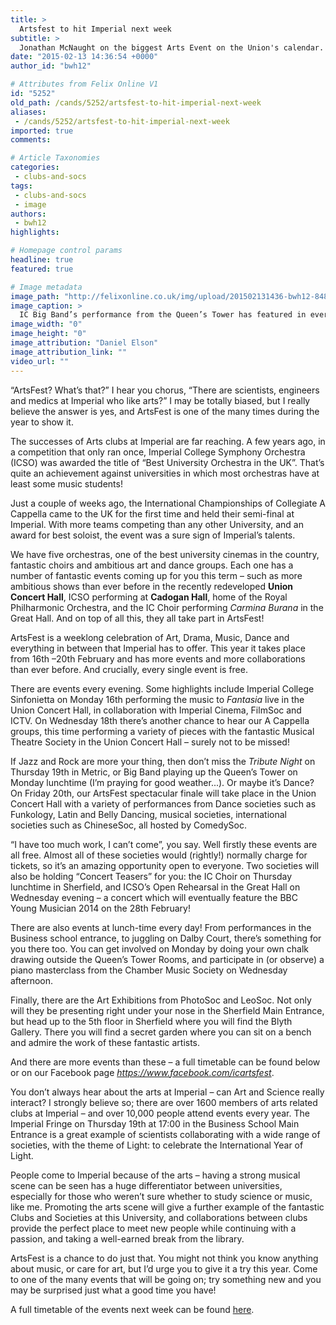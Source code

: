 ```yaml
---
title: >
  Artsfest to hit Imperial next week
subtitle: >
  Jonathan McNaught on the biggest Arts Event on the Union's calendar.
date: "2015-02-13 14:36:54 +0000"
author_id: "bwh12"

# Attributes from Felix Online V1
id: "5252"
old_path: /cands/5252/artsfest-to-hit-imperial-next-week
aliases:
 - /cands/5252/artsfest-to-hit-imperial-next-week
imported: true
comments:

# Article Taxonomies
categories:
 - clubs-and-socs
tags:
 - clubs-and-socs
 - image
authors:
 - bwh12
highlights:

# Homepage control params
headline: true
featured: true

# Image metadata
image_path: "http://felixonline.co.uk/img/upload/201502131436-bwh12-8489844811_41d871f599_o.jpg"
image_caption: >
  IC Big Band’s performance from the Queen’s Tower has featured in every Artsfest so far.
image_width: "0"
image_height: "0"
image_attribution: "Daniel Elson"
image_attribution_link: ""
video_url: ""
---
```


“ArtsFest? What’s that?” I hear you chorus, “There are scientists, engineers and medics at Imperial who like arts?” I may be totally biased, but I really believe the answer is yes, and ArtsFest is one of the many times during the year to show it.

The successes of Arts clubs at Imperial are far reaching. A few years ago, in a competition that only ran once, Imperial College Symphony Orchestra (ICSO) was awarded the title of “Best University Orchestra in the UK”. That’s quite an achievement against universities in which most orchestras have at least some music students!

Just a couple of weeks ago, the International Championships of Collegiate A Cappella came to the UK for the first time and held their semi-final at Imperial. With more teams competing than any other University, and an award for best soloist, the event was a sure sign of Imperial’s talents.

We have five orchestras, one of the best university cinemas in the country, fantastic choirs and ambitious art and dance groups. Each one has a number of fantastic events coming up for you this term – such as more ambitious shows than ever before in the recently redeveloped __Union Concert Hall__, ICSO performing at __Cadogan Hall__, home of the Royal Philharmonic Orchestra, and the IC Choir performing _Carmina Burana_ in the Great Hall. And on top of all this, they all take part in ArtsFest!

ArtsFest is a weeklong celebration of Art, Drama, Music, Dance and everything in between that Imperial has to offer. This year it takes place from 16th –20th February and has more events and more collaborations than ever before. And crucially, every single event is free.

There are events every evening. Some highlights include Imperial College Sinfonietta on Monday 16th performing the music to _Fantasia_ live in the Union Concert Hall, in collaboration with Imperial Cinema, FilmSoc and ICTV. On Wednesday 18th there’s another chance to hear our A Cappella groups, this time performing a variety of pieces with the fantastic Musical Theatre Society in the Union Concert Hall – surely not to be missed!

If Jazz and Rock are more your thing, then don’t miss the _Tribute Night_ on Thursday 19th in Metric, or Big Band playing up the Queen’s Tower on Monday lunchtime (I’m praying for good weather...). Or maybe it’s Dance? On Friday 20th, our ArtsFest spectacular finale will take place in the Union Concert Hall with a variety of performances from Dance societies such as Funkology, Latin and Belly Dancing, musical societies, international societies such as ChineseSoc, all hosted by ComedySoc.

“I have too much work, I can’t come”, you say. Well firstly these events are all free. Almost all of these societies would (rightly!) normally charge for tickets, so it’s an amazing opportunity open to everyone. Two societies will also be holding “Concert Teasers” for you: the IC Choir on Thursday lunchtime in Sherfield, and ICSO’s Open Rehearsal in the Great Hall on Wednesday evening – a concert which will eventually feature the BBC Young Musician 2014 on the 28th February!

There are also events at lunch-time every day! From performances in the Business school entrance, to juggling on Dalby Court, there’s something for you there too. You can get involved on Monday by doing your own chalk drawing outside the Queen’s Tower Rooms, and participate in (or observe) a piano masterclass from the Chamber Music Society on Wednesday afternoon.

Finally, there are the Art Exhibitions from PhotoSoc and LeoSoc. Not only will they be presenting right under your nose in the Sherfield Main Entrance, but head up to the 5th floor in Sherfield where you will find the Blyth Gallery. There you will find a secret garden where you can sit on a bench and admire the work of these fantastic artists.

And there are more events than these – a full timetable can be found below or on our Facebook page _https://www.facebook.com/icartsfest_.

You don’t always hear about the arts at Imperial – can Art and Science really interact? I strongly believe so; there are over 1600 members of arts related clubs at Imperial – and over 10,000 people attend events every year. The Imperial Fringe on Thursday 19th at 17:00 in the Business School Main Entrance is a great example of scientists collaborating with a wide range of societies, with the theme of Light: to celebrate the International Year of Light.

People come to Imperial because of the arts – having a strong musical scene can be seen has a huge differentiator between universities, especially for those who weren’t sure whether to study science or music, like me. Promoting the arts scene will give a further example of the fantastic Clubs and Societies at this University, and collaborations between clubs provide the perfect place to meet new people while continuing with a passion, and taking a well-earned break from the library.

ArtsFest is a chance to do just that. You might not think you know anything about music, or care for art, but I’d urge you to give it a try this year. Come to one of the many events that will be going on; try something new and you may be surprised just what a good time you have!

A full timetable of the events next week can be found [here](../cands/5253/whats-on-next-week--a-guide-to-artsfest/).
